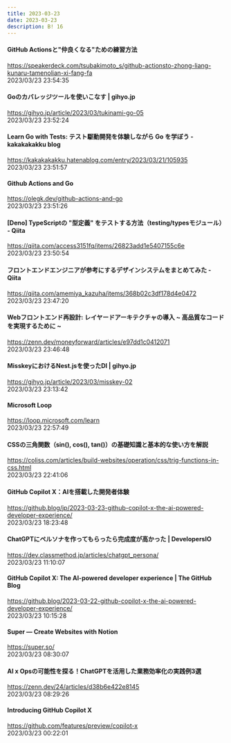 ```yaml
---
title: 2023-03-23
date: 2023-03-23
description: B! 16
---
```


#### GitHub Actionsと"仲良くなる"ための練習方法
https://speakerdeck.com/tsubakimoto_s/github-actionsto-zhong-liang-kunaru-tamenolian-xi-fang-fa<br>
2023/03/23 23:54:35<br>


#### Goのカバレッジツールを使いこなす | gihyo.jp
https://gihyo.jp/article/2023/03/tukinami-go-05<br>
2023/03/23 23:52:24<br>


#### Learn Go with Tests: テスト駆動開発を体験しながら Go を学ぼう - kakakakakku blog
https://kakakakakku.hatenablog.com/entry/2023/03/21/105935<br>
2023/03/23 23:51:57<br>


#### Github Actions and Go
https://olegk.dev/github-actions-and-go<br>
2023/03/23 23:51:26<br>


#### [Deno] TypeScriptの "型定義" をテストする方法（testing/typesモジュール） - Qiita
https://qiita.com/access3151fq/items/26823add1e5407155c6e<br>
2023/03/23 23:50:54<br>


#### フロントエンドエンジニアが参考にするデザインシステムをまとめてみた - Qiita
https://qiita.com/amemiya_kazuha/items/368b02c3df178d4e0472<br>
2023/03/23 23:47:20<br>


#### Webフロントエンド再設計: レイヤードアーキテクチャの導入 ~ 高品質なコードを実現するために ~
https://zenn.dev/moneyforward/articles/e97dd1c0412071<br>
2023/03/23 23:46:48<br>


#### MisskeyにおけるNest.jsを使ったDI | gihyo.jp
https://gihyo.jp/article/2023/03/misskey-02<br>
2023/03/23 23:13:42<br>


#### Microsoft Loop
https://loop.microsoft.com/learn<br>
2023/03/23 22:57:49<br>


#### CSSの三角関数（sin(), cos(), tan()）の基礎知識と基本的な使い方を解説
https://coliss.com/articles/build-websites/operation/css/trig-functions-in-css.html<br>
2023/03/23 22:41:06<br>


#### GitHub Copilot X：AIを搭載した開発者体験
https://github.blog/jp/2023-03-23-github-copilot-x-the-ai-powered-developer-experience/<br>
2023/03/23 18:23:48<br>


#### ChatGPTにペルソナを作ってもらったら完成度が高かった | DevelopersIO
https://dev.classmethod.jp/articles/chatgpt_persona/<br>
2023/03/23 11:10:07<br>


#### GitHub Copilot X: The AI-powered developer experience | The GitHub Blog
https://github.blog/2023-03-22-github-copilot-x-the-ai-powered-developer-experience/<br>
2023/03/23 10:15:28<br>


#### Super — Create Websites with Notion
https://super.so/<br>
2023/03/23 08:30:07<br>


#### AI x Opsの可能性を探る！ChatGPTを活用した業務効率化の実践例3選
https://zenn.dev/24/articles/d38b6e422e8145<br>
2023/03/23 08:29:26<br>


#### Introducing GitHub Copilot X
https://github.com/features/preview/copilot-x<br>
2023/03/23 00:22:01<br>


